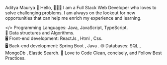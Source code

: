 Aditya Maurya
👋 Hello, 👨🏻‍💻 I am a Full Stack Web Developer who loves to solve challenging problems. I am always on the lookout for new opportunities that can help me enrich my experience and learning.

</> Programming Languages: Java, JavaScript, TypeScript. <br>
👨 Data structures and Algorithms.<br>
🖥️ Front-end development: ReactJs , Html , Css.<br>
🖥️ Back-end development: Spring Boot , Java .
⛁ Databases: SQL , MongoDb , Elastic Search.
🔭 Love to Code Clean, concisely, and Follow Best Practices.
